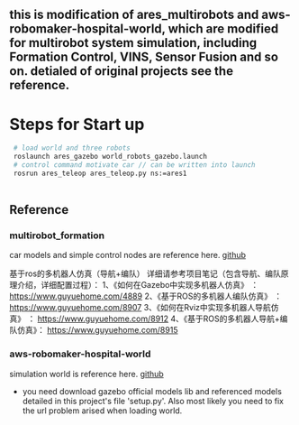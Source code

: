 ## this is modification of ares_multirobots and aws-robomaker-hospital-world, which are modified for multirobot system simulation, including Formation Control, VINS, Sensor Fusion and so on. detialed of original projects see the reference.  

# Steps for Start up
```bash
 # load world and three robots
 roslaunch ares_gazebo world_robots_gazebo.launch 
 # control command motivate car // can be written into launch
 rosrun ares_teleop ares_teleop.py ns:=ares1 
 
```


## Reference
### multirobot_formation
car models and simple control nodes are reference here.
[github](https://github.com/guyuehome/multirobot_formation)

基于ros的多机器人仿真（导航+编队）
详细请参考项目笔记（包含导航、编队原理介绍，详细配置过程）：
1、《如何在Gazebo中实现多机器人仿真》 ： https://www.guyuehome.com/4889
2、《基于ROS的多机器人编队仿真》 ： https://www.guyuehome.com/8907
3、《如何在Rviz中实现多机器人导航仿真》 ： https://www.guyuehome.com/8912
4、《基于ROS的多机器人导航+编队仿真》： https://www.guyuehome.com/8915


### aws-robomaker-hospital-world
simulation world is reference here.
[github](https://github.com/aws-robotics/aws-robomaker-hospital-world)
* you need download gazebo official models lib and referenced models detailed in this project's file 'setup.py'. Also most likely you need to fix the url problem arised when loading world. 